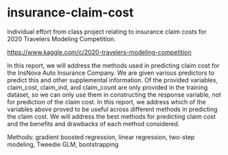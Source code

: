 # insurance-claim-cost
Individual effort from class project relating to insurance claim costs for 2020 Travelers Modeling Competition.

https://www.kaggle.com/c/2020-travelers-modeling-competition

In this report, we will address the methods used in predicting claim cost for the InsNova Auto Insurance Company. We are given various predictors to predict this and other supplemental information. Of the provided variables, claim_cost, claim_ind, and claim_count are only provided in the training dataset, so we can only use them in constructing the response variable, not for prediction of the claim cost. In this report, we address which of the variables above proved to be useful across different methods in predicting the claim cost. We will address the best methods for predicting claim cost and the benefits and drawbacks of each method considered.

Methods: gradient boosted regression, linear regression, two-step modeling, Tweedie GLM, bootstrapping
